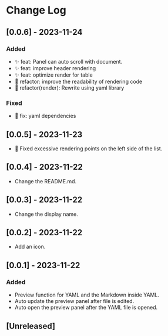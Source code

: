 # Change Log

## [0.0.6] - 2023-11-24

### Added

* ✨ feat: Panel can auto scroll with document.
* ✨ feat: improve header rendering
* ✨ feat: optimize render for table
* 🦄 refactor: improve the readability of rendering code
* 🦄 refactor(render): Rewrite using yaml library

### Fixed

* 🐞 fix: yaml dependencies

## [0.0.5] - 2023-11-23

* 🐞 Fixed excessive rendering points on the left side of the list.

## [0.0.4] - 2023-11-22

* Change the README.md.

## [0.0.3] - 2023-11-22

* Change the display name.

## [0.0.2] - 2023-11-22

* Add an icon.

## [0.0.1] - 2023-11-22

### Added

* Preview function for YAML and the Markdown inside YAML.
* Auto update the preview panel after file is edited.
* Auto open the preview panel after the YAML file is opened.

## [Unreleased]
